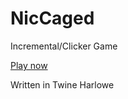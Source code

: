 # NicCaged

Incremental/Clicker Game

[Play now](https://www.fluxschedule.io/NicCaged)


Written in Twine Harlowe
